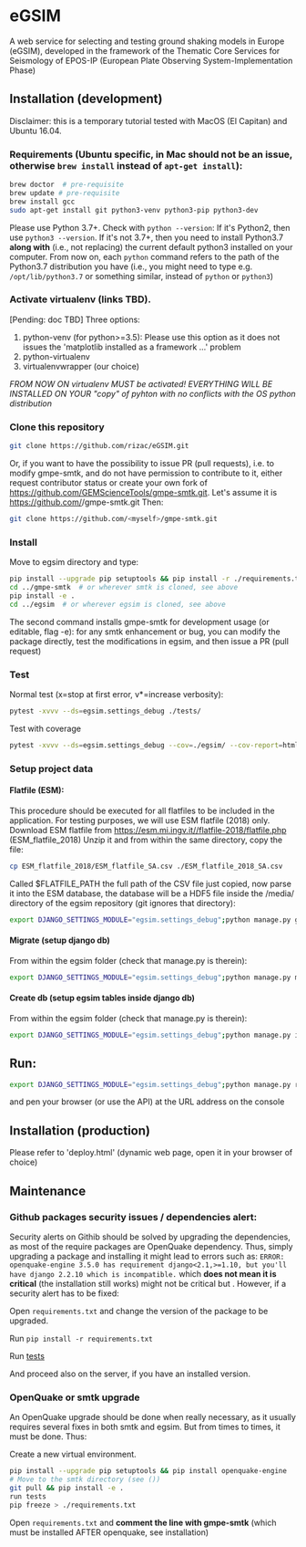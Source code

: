 # eGSIM
A web service for selecting and testing  ground shaking models in Europe (eGSIM), developed
in the framework of the  Thematic Core Services for Seismology of EPOS-IP
(European Plate Observing  System-Implementation Phase)

## Installation (development)

Disclaimer: this is a temporary tutorial tested with MacOS (El Capitan) and Ubuntu 16.04. 

### Requirements (Ubuntu specific, in Mac should not be an issue, otherwise `brew install` instead of `apt-get install`):
```bash
brew doctor  # pre-requisite
brew update # pre-requisite
brew install gcc
sudo apt-get install git python3-venv python3-pip python3-dev
```

Please use Python 3.7+. Check with ```python --version```: If it's Python2, then use ```python3 --version```. If it's not 3.7+, then you need to install Python3.7 **along with** (i.e., not replacing) the current default python3 installed on your computer.
From now on, each `python` command refers to the path of the Python3.7 distribution you have (i.e., you might need to type e.g. `/opt/lib/python3.7` or something similar, instead of `python` or `python3`)


### Activate virtualenv (links TBD).
[Pending: doc TBD] Three options:
  1. python-venv (for python>=3.5): Please use this option as it does not issues the 'matplotlib installed as a framework ...' problem
  2. python-virtualenv
  3. virtualenvwrapper (our choice)

*FROM NOW ON virtualenv MUST be activated! EVERYTHING WILL BE INSTALLED ON YOUR "copy" of pyhton with no conflicts with the OS python distribution*


### Clone this repository

```bash
git clone https://github.com/rizac/eGSIM.git
```

Or, if you want to have the possibility to issue PR (pull requests), i.e.
to modify gmpe-smtk, and do not have permission to contribute to it, either request
contributor status or create your own fork of https://github.com/GEMScienceTools/gmpe-smtk.git.
Let's assume it is https://github.com/<myself>/gmpe-smtk.git
Then:

```bash
git clone https://github.com/<myself>/gmpe-smtk.git
```

### Install

Move to egsim directory and type:

```bash
pip install --upgrade pip setuptools && pip install -r ./requirements.txt
cd ../gmpe-smtk  # or wherever smtk is cloned, see above
pip install -e .
cd ../egsim  # or wherever egsim is cloned, see above
```

The second command installs gmpe-smtk for development usage (or editable, flag -e):
for any smtk enhancement or bug, you can modify the package directly, test the
modifications in egsim, and then issue a PR (pull request) 


### Test

Normal test (x=stop at first error, v*=increase verbosity):
```bash
pytest -xvvv --ds=egsim.settings_debug ./tests/
```

Test with coverage
```bash
pytest -xvvv --ds=egsim.settings_debug --cov=./egsim/ --cov-report=html ./tests/
```

### Setup project data

#### Flatfile (ESM):
This procedure should be executed for all flatfiles to be included in the application.
For testing purposes, we will use ESM flatfile (2018) only.
Download ESM flatfile from https://esm.mi.ingv.it//flatfile-2018/flatfile.php  (ESM_flatfile_2018)
Unzip it and from within the same directory, copy the file:
```bash
cp ESM_flatfile_2018/ESM_flatfile_SA.csv ./ESM_flatfile_2018_SA.csv
```
Called $FLATFILE_PATH the full path of the CSV file just copied, now parse it into the ESM database, the database will be a HDF5 file inside the /media/ directory of the egsim repository (git ignores that directory):
```bash
export DJANGO_SETTINGS_MODULE="egsim.settings_debug";python manage.py gmdb_esm $FLATFILE_PATH
```

#### Migrate (setup django db)
From within the egsim folder (check that manage.py is therein):
```bash
export DJANGO_SETTINGS_MODULE="egsim.settings_debug";python manage.py migrate
```

#### Create db  (setup egsim tables inside django db)
From within the egsim folder (check that manage.py is therein):
```bash
export DJANGO_SETTINGS_MODULE="egsim.settings_debug";python manage.py initdb
```

## Run:
```bash
export DJANGO_SETTINGS_MODULE="egsim.settings_debug";python manage.py runserver
```
and pen your browser (or use the API) at the URL address on the console 


## Installation (production)

Please refer to 'deploy.html' (dynamic web page, open it in your browser of choice)

## Maintenance

<!--

[The script `installme`](#clone-and-install-this-repository) installs `requirements.txt` first
and then `requirements.pipfreeze.txt`.

- `requirements.txt` is the file with the only necessary packages (with the exception of `gmpe-smtk` which is
  moved to `requirements.pipfreeze.txt` because it has to be installed **after** OpenQuake), whereas

- `requirements.pipfreeze.txt` is the file with *all* necessary packages after running `requirements.txt`
  
`requirements.pipfreeze.txt` **is intended to contain an updated list of all packages and relative dependencies.**.

`requirements.pipfreeze.txt` will also be used by Github to warn us for potential security alerts.

-->

### Github packages security issues / dependencies alert:

Security alerts on Githib should be solved by upgrading the dependencies, as
most of the require packages are OpenQuake dependency. Thus, simply upgrading a package and installing it might lead to errors such as:
```ERROR: openquake-engine 3.5.0 has requirement django<2.1,>=1.10, but you'll have django 2.2.10 which is incompatible.```
which **does not mean it is critical** (the installation still works) might not be critical but .
However, if a security alert has to be fixed:

Open `requirements.txt` and change the version of the package to be upgraded.

Run `pip install -r requirements.txt`

Run [tests](#test)

And proceed also on the server, if you have an installed version.

### OpenQuake or smtk upgrade

An OpenQuake upgrade should be done when really necessary, as it usually requires several fixes in both smtk and egsim.
But from times to times, it must be done. Thus:

Create a new virtual environment.

```bash
pip install --upgrade pip setuptools && pip install openquake-engine
# Move to the smtk directory (see ())
git pull && pip install -e .
run tests
pip freeze > ./requirements.txt
```

Open `requirements.txt` and **comment the line with gmpe-smtk** (which must be installed AFTER openquake, see installation)


